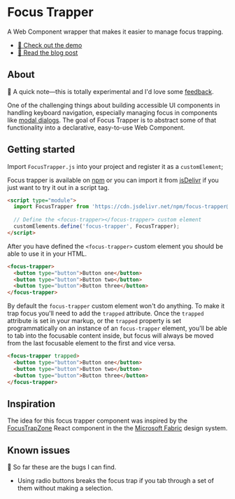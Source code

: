 # Focus Trapper
A Web Component wrapper that makes it easier to manage focus trapping.

- [🔎 Check out the demo](https://levimcg.github.io/focus-trapper/)
- [📘 Read the blog post](https://levimcg.com/posts/focus-trapping-web-component/)

## About
🚨 A quick note—this is totally experimental and I'd love some [feedback](https://github.com/levimcg/focus-trapper/issues).

One of the challenging things about building accessible UI components in handling keyboard navigation, especially managing focus in components like [modal dialogs](https://www.w3.org/TR/wai-aria-practices-1.1/#dialog_modal). The goal of Focus Trapper is to abstract some of that functionality into a declarative, easy-to-use Web Component.

## Getting started
Import `FocusTrapper.js` into your project and register it as a `customElement`;

Focus trapper is available on [npm](https://www.npmjs.com/package/focus-trapper) or you can import it from [jsDelivr](https://www.jsdelivr.com/package/npm/focus-trapper) if you just want to try it out in a script tag.

```html
<script type="module">
  import FocusTrapper from 'https://cdn.jsdelivr.net/npm/focus-trapper@0.1.0/src/FocusTrapper.js';
  
  // Define the <focus-trapper></focus-trapper> custom element
  customElements.define('focus-trapper', FocusTrapper);
</script>
```

After you have defined the `<focus-trapper>` custom element you should be able to use it in your HTML.

```html
<focus-trapper>
  <button type="button">Button one</button>
  <button type="button">Button two</button>
  <button type="button">Button three</button>
</focus-trapper>
```

By default the `focus-trapper` custom element won't do anything. To make it trap focus you'll need to add the `trapped` attribute. Once the `trapped` attribute is set in your markup, or the `trapped` property is set programmatically on an instance of an `focus-trapper` element, you'll be able to tab into the focusable content inside, but focus will always be moved from the last focusable element to the first and vice versa.

```html
<focus-trapper trapped>
  <button type="button">Button one</button>
  <button type="button">Button two</button>
  <button type="button">Button three</button>
</focus-trapper>
```

## Inspiration
The idea for this focus trapper component was inspired by the [FocusTrapZone](https://developer.microsoft.com/en-us/fabric#/controls/web/focustrapzone) React component in the the [Microsoft Fabric](https://developer.microsoft.com/en-us/fabric#/) design system.

## Known issues
🐛 So far these are the bugs I can find.

- Using radio buttons breaks the focus trap if you tab through a set of them without making a selection.